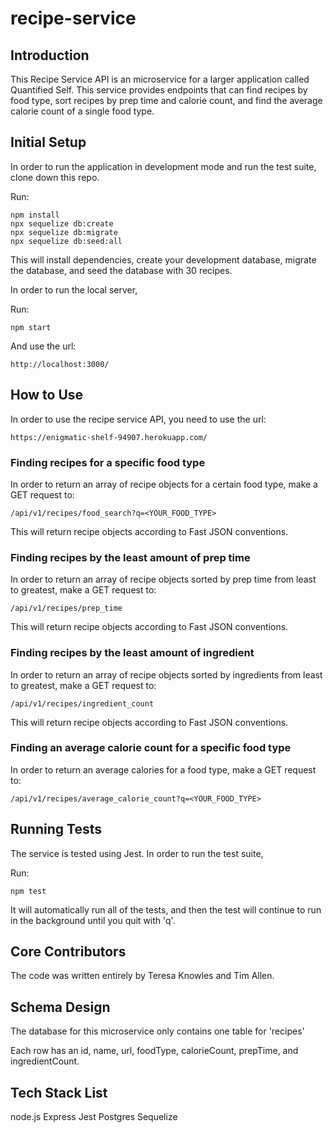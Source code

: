 # recipe-service

## Introduction

This Recipe Service API is an microservice for a larger application called Quantified Self. This service provides endpoints that can find recipes by food type, sort recipes by prep time and calorie count, and find the average calorie count of a single food type.

## Initial Setup

In order to run the application in development mode and run the test suite, clone down this repo.

Run:

```
npm install
npx sequelize db:create
npx sequelize db:migrate
npx sequelize db:seed:all
```
This will install dependencies, create your development database, migrate the database, and seed the database with 30 recipes.

In order to run the local server,

Run:

```
npm start
```

And use the url: 

```
http://localhost:3000/
```

## How to Use

In order to use the recipe service API, you need to use the url: 
```
https://enigmatic-shelf-94907.herokuapp.com/
```
### Finding recipes for a specific food type

In order to return an array of recipe objects for a certain food type, make a GET request to:
```
/api/v1/recipes/food_search?q=<YOUR_FOOD_TYPE>
```
This will return recipe objects according to Fast JSON conventions.

### Finding recipes by the least amount of prep time

In order to return an array of recipe objects sorted by prep time from least to greatest, make a GET request to:
```
/api/v1/recipes/prep_time
```
This will return recipe objects according to Fast JSON conventions.

### Finding recipes by the least amount of ingredient

In order to return an array of recipe objects sorted by ingredients from least to greatest, make a GET request to:
```
/api/v1/recipes/ingredient_count
```
This will return recipe objects according to Fast JSON conventions.

### Finding an average calorie count for a specific food type

In order to return an average calories for a food type, make a GET request to:
```
/api/v1/recipes/average_calorie_count?q=<YOUR_FOOD_TYPE>
```
## Running Tests

The service is tested using Jest. In order to run the test suite,

Run:

```
npm test
```

It will automatically run all of the tests, and then the test will continue to run in the background until you quit with 'q'.

## Core Contributors

The code was written entirely by Teresa Knowles and Tim Allen.

## Schema Design

The database for this microservice only contains one table for 'recipes'

Each row has an id, name, url, foodType, calorieCount, prepTime, and ingredientCount.

## Tech Stack List

node.js
Express
Jest
Postgres
Sequelize
